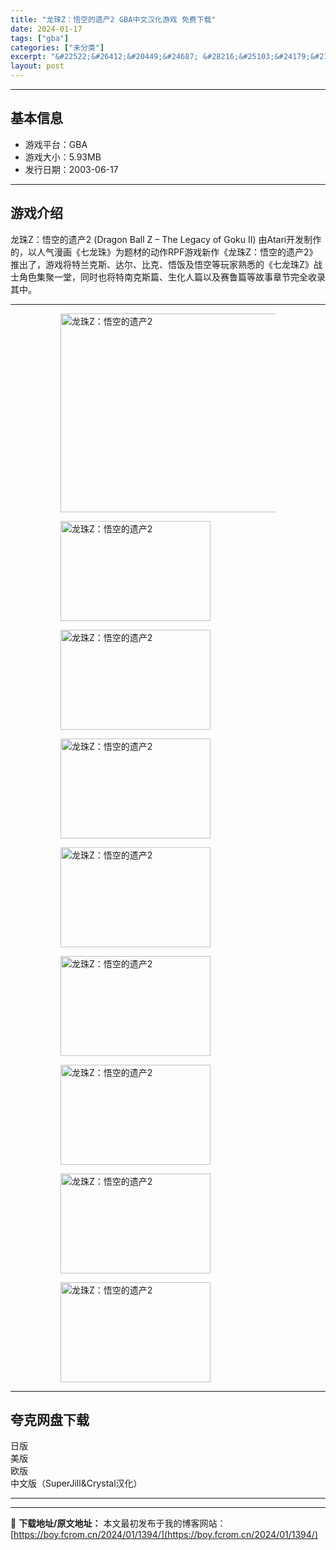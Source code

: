 ```yaml
---
title: "龙珠Z：悟空的遗产2 GBA中文汉化游戏 免费下载"
date: 2024-01-17
tags: ["gba"]
categories: ["未分类"]
excerpt: "&#22522;&#26412;&#20449;&#24687; &#28216;&#25103;&#24179;&#21488;&#65306;GBA &#28216;&#25103;&#22823;&#23567;&#65306;5.93MB &#21457;&#34892;&#26085;&amp;#&hellip;"
layout: post
---
```


 <hr><h2>&#22522;&#26412;&#20449;&#24687;</h2> <ul><li>&#28216;&#25103;&#24179;&#21488;&#65306;GBA</li> <li>&#28216;&#25103;&#22823;&#23567;&#65306;5.93MB</li> <li>&#21457;&#34892;&#26085;&#26399;&#65306;2003-06-17</li> </ul><hr><h2>&#28216;&#25103;&#20171;&#32461;</h2> <p>&#40857;&#29664;Z&#65306;&#24735;&#31354;&#30340;&#36951;&#20135;2 (Dragon Ball Z &ndash; The Legacy of Goku II) &#30001;Atari&#24320;&#21457;&#21046;&#20316;&#30340;&#65292;&#20197;&#20154;&#27668;&#28459;&#30011;&#12298;&#19971;&#40857;&#29664;&#12299;&#20026;&#39064;&#26448;&#30340;&#21160;&#20316;RPF&#28216;&#25103;&#26032;&#20316;&#12298;&#40857;&#29664;Z&#65306;&#24735;&#31354;&#30340;&#36951;&#20135;2&#12299;&#25512;&#20986;&#20102;&#65292;&#28216;&#25103;&#23558;&#29305;&#20848;&#20811;&#26031;&#12289;&#36798;&#23572;&#12289;&#27604;&#20811;&#12289;&#24735;&#39277;&#21450;&#24735;&#31354;&#31561;&#29609;&#23478;&#29087;&#24713;&#30340;&#12298;&#19971;&#40857;&#29664;Z&#12299;&#25112;&#22763;&#35282;&#33394;&#38598;&#32858;&#19968;&#22530;&#65292;&#21516;&#26102;&#20063;&#23558;&#29305;&#21335;&#20811;&#26031;&#31687;&#12289;&#29983;&#21270;&#20154;&#31687;&#20197;&#21450;&#36187;&#40065;&#31687;&#31561;&#25925;&#20107;&#31456;&#33410;&#23436;&#20840;&#25910;&#24405;&#20854;&#20013;&#12290;</p> <hr><figure><figure><img loading="lazy" decoding="async" width="500" height="318" data-id="3182" src="https://boy.fcrom.cn/wp-content/uploads/2024/01/20240116_65a6373d037f9.jpg" title="&#40857;&#29664;Z&#65306;&#24735;&#31354;&#30340;&#36951;&#20135;2-&#23553;&#38754;" alt="龙珠Z：悟空的遗产2"></figure><figure><img loading="lazy" decoding="async" width="240" height="160" data-id="2969" src="https://boy.fcrom.cn/wp-content/uploads/2024/01/20240116_65a6373d2d228.png" title="&#40857;&#29664;Z&#65306;&#24735;&#31354;&#30340;&#36951;&#20135;2-1" alt="龙珠Z：悟空的遗产2"></figure><figure><img loading="lazy" decoding="async" width="240" height="160" data-id="2970" src="https://boy.fcrom.cn/wp-content/uploads/2024/01/20240116_65a6373d52e76.png" title="&#40857;&#29664;Z&#65306;&#24735;&#31354;&#30340;&#36951;&#20135;2-2" alt="龙珠Z：悟空的遗产2"></figure><figure><img loading="lazy" decoding="async" width="240" height="160" data-id="2971" src="https://boy.fcrom.cn/wp-content/uploads/2024/01/20240116_65a6373d80dd0.png" title="&#40857;&#29664;Z&#65306;&#24735;&#31354;&#30340;&#36951;&#20135;2-3" alt="龙珠Z：悟空的遗产2"></figure><figure><img loading="lazy" decoding="async" width="240" height="160" data-id="2972" src="https://boy.fcrom.cn/wp-content/uploads/2024/01/20240116_65a6373da60da.png" title="&#40857;&#29664;Z&#65306;&#24735;&#31354;&#30340;&#36951;&#20135;2-4" alt="龙珠Z：悟空的遗产2"></figure><figure><img loading="lazy" decoding="async" width="240" height="160" data-id="2973" src="https://boy.fcrom.cn/wp-content/uploads/2024/01/20240116_65a6373dc5913.png" title="&#40857;&#29664;Z&#65306;&#24735;&#31354;&#30340;&#36951;&#20135;2-5" alt="龙珠Z：悟空的遗产2"></figure><figure><img loading="lazy" decoding="async" width="240" height="160" data-id="2974" src="https://boy.fcrom.cn/wp-content/uploads/2024/01/20240116_65a6373de2720.png" title="&#40857;&#29664;Z&#65306;&#24735;&#31354;&#30340;&#36951;&#20135;2" alt="龙珠Z：悟空的遗产2"></figure><figure><img loading="lazy" decoding="async" width="240" height="160" data-id="2975" src="https://boy.fcrom.cn/wp-content/uploads/2024/01/20240116_65a6373e1d8a7.png" title="&#40857;&#29664;Z&#65306;&#24735;&#31354;&#30340;&#36951;&#20135;2" alt="龙珠Z：悟空的遗产2"></figure><figure><img loading="lazy" decoding="async" width="240" height="160" data-id="2976" src="https://boy.fcrom.cn/wp-content/uploads/2024/01/20240116_65a6373e545e7.png" title="&#40857;&#29664;Z&#65306;&#24735;&#31354;&#30340;&#36951;&#20135;2" alt="龙珠Z：悟空的遗产2"></figure></figure><hr><h2>&#22840;&#20811;&#32593;&#30424;&#19979;&#36733;</h2> <div> <div>&#26085;&#29256;</div> <div>&#32654;&#29256;</div> <div>&#27431;&#29256;</div> <div>&#20013;&#25991;&#29256;&#65288;SuperJill&amp;Crystal&#27721;&#21270;&#65289;</div> </div> <hr>

---
📖 **下载地址/原文地址：** 本文最初发布于我的博客网站：[https://boy.fcrom.cn/2024/01/1394/](https://boy.fcrom.cn/2024/01/1394/)
